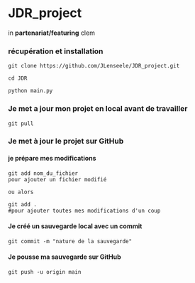 # JDR_project
in **partenariat/featuring** clem

### récupération et installation

    git clone https://github.com/JLenseele/JDR_project.git
    
    cd JDR

    python main.py

### Je met a jour mon projet en local avant de travailler

    git pull

### Je met à jour le projet sur GitHub

#### je prépare mes modifications

    git add nom_du_fichier
    pour ajouter un fichier modifié
    
    ou alors

    git add . 
    #pour ajouter toutes mes modifications d'un coup

#### Je créé un sauvegarde local avec un commit

    git commit -m "nature de la sauvegarde"

#### Je pousse ma sauvegarde sur GitHub

    git push -u origin main
